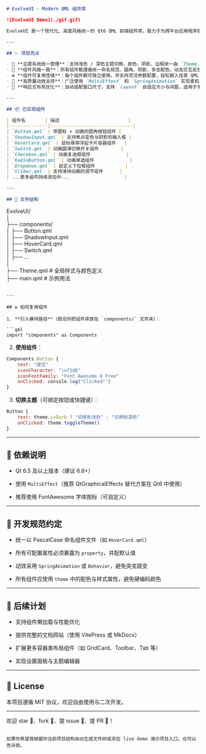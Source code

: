 
```markdown
# EvolveUI - Modern QML 组件库

![EvolveUI Demo](./gif.gif)

EvolveUI 是一个现代化、高度风格统一的 Qt6 QML 前端组件库，致力于为跨平台应用程序提供一致、优雅、响应式的 UI 体验。灵感来源于 Telegram 动效、Material Design 规范，并充分考虑了桌面与移动端的交互习惯。

---

## ✨ 项目亮点

- 🔧 **主题系统统一管理**：支持浅色 / 深色主题切换，颜色、阴影、边框统一由 `Theme.qml` 控制。
- 🎨 **组件风格一致**：所有组件都遵循统一命名规范、圆角、阴影、多态配色、动态交互反馈。
- ⚙️ **组件可复用性强**：每个组件都可独立使用，并支持灵活参数配置，轻松嵌入任意 QML 应用。
- 🎯 **高质量动效支持**：广泛使用 `MultiEffect` 和 `SpringAnimation` 实现柔和动画，提升用户体验。
- 📐 **响应式布局优化**：自动适配窗口尺寸，支持 `Layout` 自适应大小与间距，适用于多端设备。

---

## 📦 已实现组件

| 组件名       | 描述                         |
|--------------|------------------------------|
| `Button.qml` | 带图标 + 动画的圆角按钮组件 |
| `ShadowInput.qml` | 支持焦点变色与阴影的输入框 |
| `HoverCard.qml` | 鼠标悬停浮起卡片容器组件   |
| `Switch.qml` | 动画圆滑切换开关组件        |
| `Checkbox.qml` | 动画复选框组件             |
| `RadioButton.qml` | 动画单选组件             |
| `Dropdown.qml` | 自定义下拉框组件           |
| `Slider.qml` | 支持滑块动画的调节组件      |
| ...更多组件持续添加中...                    |

---

## 📁 文件结构

```

EvolveUI/  
│  
├── components/  
│ ├── Button.qml  
│ ├── ShadowInput.qml  
│ ├── HoverCard.qml  
│ ├── Switch.qml  
│ ├── ...  
│  
├── Theme.qml # 全局样式与颜色定义  
├── main.qml # 示例用法  

````

---

## ♻️ 如何复用组件

1. **引入模块路径**（假设你把组件库放在 `components/` 文件夹）：

```qml
import "components" as Components
````

2. **使用组件**：
    

```qml
Components.Button {
    text: "提交"
    iconCharacter: "\uf1d8"
    iconFontFamily: "Font Awesome 6 Free"
    onClicked: console.log("Clicked!")
}
```

3. **切换主题**（可绑定按钮或快捷键）：
    

```qml
Button {
    text: theme.isDark ? "切换到浅色" : "切换到深色"
    onClicked: theme.toggleTheme()
}
```

---

## 📌 依赖说明

- Qt 6.5 及以上版本（建议 6.6+）
    
- 使用 `MultiEffect`（推荐 QtGraphicalEffects 替代方案在 Qt6 中使用）
    
- 推荐使用 FontAwesome 字体图标（可自定义）
    

---

## 🧱 开发规范约定

- 统一以 PascalCase 命名组件文件（如 `HoverCard.qml`）
    
- 所有可配置属性必须暴露为 `property`，并配默认值
    
- 动效采用 `SpringAnimation` 或 `Behavior`，避免突变跳变
    
- 所有组件应使用 `theme` 中的配色与样式属性，避免硬编码颜色
    

---

## 📮 后续计划

-  支持组件懒加载与性能优化
    
-  提供完整的文档网站（使用 VitePress 或 MkDocs）
    
-  扩展更多容器类布局组件（如 GridCard、Toolbar、Tab 等）
    
-  实现设置面板与主题编辑器
    

---

## 📜 License

本项目遵循 MIT 协议，欢迎自由使用与二次开发。

---

欢迎 star 🌟、fork 🍴、提 issue 💬、提 PR 🔧！

```

如果你希望我根据你当前项目结构自动生成文件树或添加 live demo 演示项目入口，也可以告诉我。
```